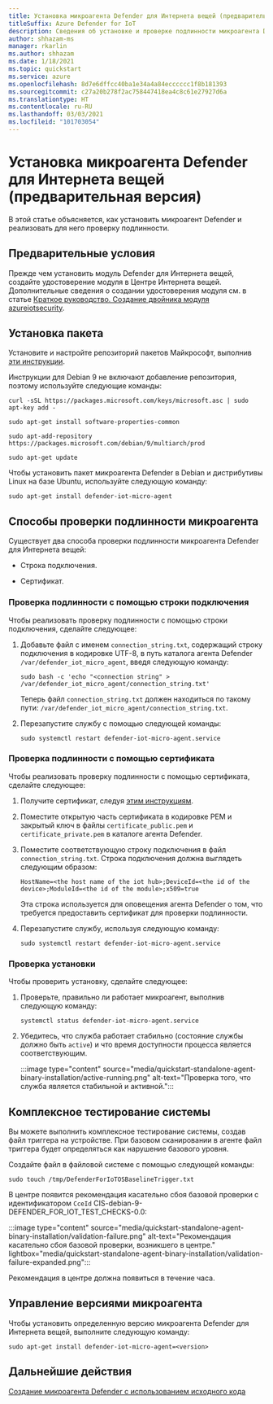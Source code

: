 ```yaml
---
title: Установка микроагента Defender для Интернета вещей (предварительная версия)
titleSuffix: Azure Defender for IoT
description: Сведения об установке и проверке подлинности микроагента Defender.
author: shhazam-ms
manager: rkarlin
ms.author: shhazam
ms.date: 1/18/2021
ms.topic: quickstart
ms.service: azure
ms.openlocfilehash: 8d7e6dffcc40ba1e34a4a84ecccccc1f8b181393
ms.sourcegitcommit: c27a20b278f2ac758447418ea4c8c61e27927d6a
ms.translationtype: HT
ms.contentlocale: ru-RU
ms.lasthandoff: 03/03/2021
ms.locfileid: "101703054"
---
```

# <a name="install-defender-for-iot-micro-agent-preview"></a>Установка микроагента Defender для Интернета вещей (предварительная версия)

В этой статье объясняется, как установить микроагент Defender и реализовать для него проверку подлинности.

## <a name="prerequisites"></a>Предварительные условия

Прежде чем установить модуль Defender для Интернета вещей, создайте удостоверение модуля в Центре Интернета вещей. Дополнительные сведения о создании удостоверения модуля см. в статье [Краткое руководство. Создание двойника модуля azureiotsecurity](quickstart-create-security-twin.md).

## <a name="install-the-package"></a>Установка пакета

Установите и настройте репозиторий пакетов Майкрософт, выполнив [эти инструкции](/windows-server/administration/linux-package-repository-for-microsoft-software). 

Инструкции для Debian 9 не включают добавление репозитория, поэтому используйте следующие команды: 

```azurecli
curl -sSL https://packages.microsoft.com/keys/microsoft.asc | sudo apt-key add - 

sudo apt-get install software-properties-common

sudo apt-add-repository https://packages.microsoft.com/debian/9/multiarch/prod

sudo apt-get update
```

Чтобы установить пакет микроагента Defender в Debian и дистрибутивы Linux на базе Ubuntu, используйте следующую команду:

```azurecli
sudo apt-get install defender-iot-micro-agent 
```

## <a name="micro-agent-authentication-methods"></a>Способы проверки подлинности микроагента 

Существует два способа проверки подлинности микроагента Defender для Интернета вещей: 

- Строка подключения. 

- Сертификат.

### <a name="authenticate-using-a-connection-string"></a>Проверка подлинности с помощью строки подключения

Чтобы реализовать проверку подлинности с помощью строки подключения, сделайте следующее:

1. Добавьте файл с именем `connection_string.txt`, содержащий строку подключения в кодировке UTF-8, в путь каталога агента Defender `/var/defender_iot_micro_agent`, введя следующую команду:

    ```azurecli
    sudo bash -c 'echo "<connection string" > /var/defender_iot_micro_agent/connection_string.txt' 
    ```

    Теперь файл `connection_string.txt` должен находиться по такому пути: `/var/defender_iot_micro_agent/connection_string.txt`.

1. Перезапустите службу с помощью следующей команды:  

    ```azurecli
    sudo systemctl restart defender-iot-micro-agent.service 
    ```

### <a name="authenticate-using-a-certificate"></a>Проверка подлинности с помощью сертификата

Чтобы реализовать проверку подлинности с помощью сертификата, сделайте следующее:

1. Получите сертификат, следуя [этим инструкциям](../iot-hub/iot-hub-security-x509-get-started.md).

1. Поместите открытую часть сертификата в кодировке PEM и закрытый ключ в файлы `certificate_public.pem` и `certificate_private.pem` в каталоге агента Defender. 

1. Поместите соответствующую строку подключения в файл `connection_string.txt`. Строка подключения должна выглядеть следующим образом: 

    `HostName=<the host name of the iot hub>;DeviceId=<the id of the device>;ModuleId=<the id of the module>;x509=true` 

    Эта строка используется для оповещения агента Defender о том, что требуется предоставить сертификат для проверки подлинности. 

1. Перезапустите службу, используя следующую команду:  

    ```azurecli
    sudo systemctl restart defender-iot-micro-agent.service
    ```

### <a name="validate-your-installation"></a>Проверка установки

Чтобы проверить установку, сделайте следующее:

1. Проверьте, правильно ли работает микроагент, выполнив следующую команду:  

    ```azurecli
    systemctl status defender-iot-micro-agent.service
    ```
1. Убедитесь, что служба работает стабильно (состояние службы должно быть `active`) и что время доступности процесса является соответствующим.

    :::image type="content" source="media/quickstart-standalone-agent-binary-installation/active-running.png" alt-text="Проверка того, что служба является стабильной и активной.":::
 
## <a name="testing-the-system-end-to-end"></a>Комплексное тестирование системы 

Вы можете выполнить комплексное тестирование системы, создав файл триггера на устройстве. При базовом сканировании в агенте файл триггера будет определяться как нарушение базового уровня. 

Создайте файл в файловой системе с помощью следующей команды:

```azurecli
sudo touch /tmp/DefenderForIoTOSBaselineTrigger.txt 
```
В центре появится рекомендация касательно сбоя базовой проверки с идентификатором `CceId` CIS-debian-9-DEFENDER_FOR_IOT_TEST_CHECKS-0.0: 

:::image type="content" source="media/quickstart-standalone-agent-binary-installation/validation-failure.png" alt-text="Рекомендация касательно сбоя базовой проверки, возникшего в центре." lightbox="media/quickstart-standalone-agent-binary-installation/validation-failure-expanded.png":::

Рекомендация в центре должна появиться в течение часа. 

## <a name="micro-agent-versioning"></a>Управление версиями микроагента 

Чтобы установить определенную версию микроагента Defender для Интернета вещей, выполните следующую команду: 

```azurecli
sudo apt-get install defender-iot-micro-agent=<version>
```

## <a name="next-steps"></a>Дальнейшие действия

[Создание микроагента Defender с использованием исходного кода](quickstart-building-the-defender-micro-agent-from-source.md)